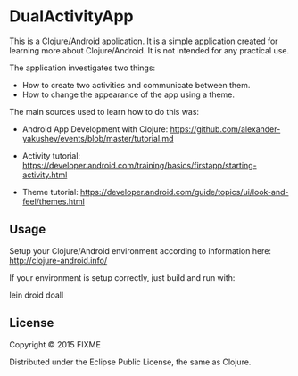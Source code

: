 # DualActivityApp

This is a Clojure/Android application. It is a simple application created for learning more about Clojure/Android. It is not intended for any practical use. 

The application investigates two things:

* How to create two activities and communicate between them.
* How to change the appearance of the app using a theme.

The main sources used to learn how to do this was:

* Android App Development with Clojure: https://github.com/alexander-yakushev/events/blob/master/tutorial.md

* Activity tutorial: https://developer.android.com/training/basics/firstapp/starting-activity.html

* Theme tutorial: https://developer.android.com/guide/topics/ui/look-and-feel/themes.html


## Usage

Setup your Clojure/Android environment according to information here: http://clojure-android.info/

If your environment is setup correctly, just build and run with:

lein droid doall


## License

Copyright © 2015 FIXME

Distributed under the Eclipse Public License, the same as Clojure.
